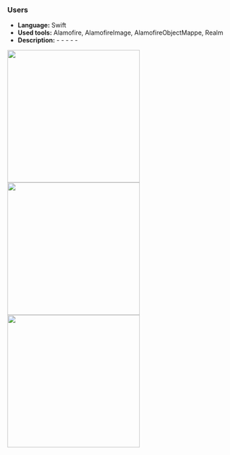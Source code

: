 ### **Users**

* **Language:** Swift
* **Used tools:** Alamofire, AlamofireImage, AlamofireObjectMappe, Realm
* **Description:** - - - - -

<img src="https://user-images.githubusercontent.com/4967822/62030966-51449b80-b1f7-11e9-8c84-5489a97477d2.png" width="300"> <img src="https://user-images.githubusercontent.com/4967822/62030970-543f8c00-b1f7-11e9-8be0-ce65c4c4959c.png" width="300">
<img src="https://user-images.githubusercontent.com/4967822/62030974-56a1e600-b1f7-11e9-8cbf-bdb5dc855059.png" width="300"> 
